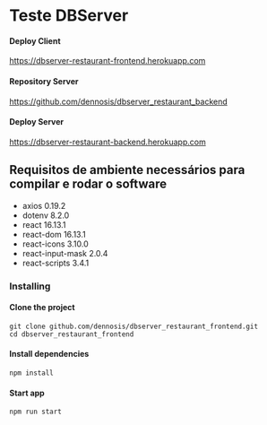 # Teste DBServer

#### Deploy Client
https://dbserver-restaurant-frontend.herokuapp.com

#### Repository Server
https://github.com/dennosis/dbserver_restaurant_backend

#### Deploy Server
https://dbserver-restaurant-backend.herokuapp.com


## Requisitos de ambiente necessários para compilar e rodar o software

* axios 0.19.2
* dotenv 8.2.0
* react 16.13.1
* react-dom 16.13.1
* react-icons 3.10.0
* react-input-mask 2.0.4
* react-scripts 3.4.1

### Installing

#### Clone the project
```
git clone github.com/dennosis/dbserver_restaurant_frontend.git
cd dbserver_restaurant_frontend
```

#### Install dependencies
```
npm install
```
#### Start app
```
npm run start
```
